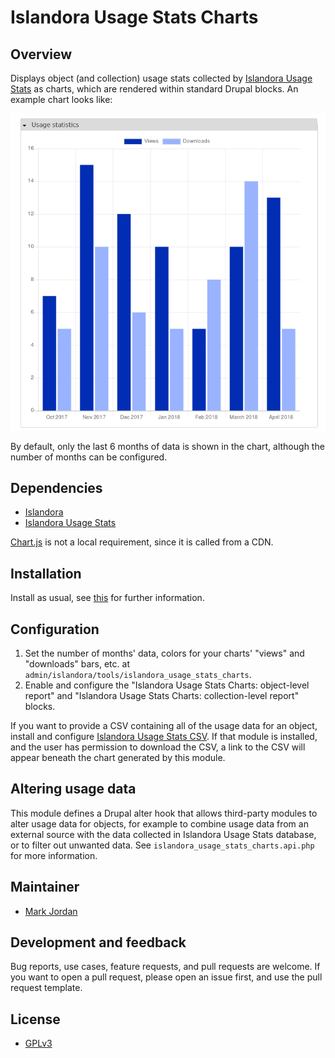 # Islandora Usage Stats Charts

## Overview

Displays object (and collection) usage stats collected by [Islandora Usage Stats](https://github.com/Islandora/islandora_usage_stats) as charts, which are rendered within standard Drupal blocks. An example chart looks like:

![Example chart](usage_stats_example.png)

By default, only the last 6 months of data is shown in the chart, although the number of months can be configured.

## Dependencies

* [Islandora](https://github.com/Islandora/islandora)
* [Islandora Usage Stats](https://github.com/Islandora/islandora_usage_stats)

[Chart.js](http://www.chartjs.org/) is not a local requirement, since it is called from a CDN.

## Installation

Install as usual, see [this](https://drupal.org/documentation/install/modules-themes/modules-7) for further information.

## Configuration

1. Set the number of months' data, colors for your charts' "views" and "downloads" bars, etc. at `admin/islandora/tools/islandora_usage_stats_charts`.
1. Enable and configure the "Islandora Usage Stats Charts: object-level report" and "Islandora Usage Stats Charts: collection-level report" blocks.

If you want to provide a CSV containing all of the usage data for an object, install and configure [Islandora Usage Stats CSV](https://github.com/mjordan/islandora_usage_stats_csv). If that module is installed, and the user has permission to download the CSV, a link to the CSV will appear beneath the chart generated by this module.

## Altering usage data

This module defines a Drupal alter hook that allows third-party modules to alter usage data for objects, for example to combine usage data from an external source with the data collected in Islandora Usage Stats database, or to filter out unwanted data. See `islandora_usage_stats_charts.api.php` for more information.

## Maintainer

* [Mark Jordan](https://github.com/mjordan)

## Development and feedback

Bug reports, use cases, feature requests, and pull requests are welcome. If you want to open a pull request, please open an issue first, and use the pull request template.

## License

* [GPLv3](http://www.gnu.org/licenses/gpl-3.0.txt)
